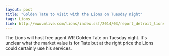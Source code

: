 ```yaml
---
layout: post
title: "Golden Tate to visit with the Lions on Tuesday night"
tags: Lions
link: http://www.mlive.com/lions/index.ssf/2014/03/report_detroit_lions_will_host.html
---
```


The Lions will host free agent WR Golden Tate on Tuesday night.  It's unclear what the market value is for Tate but at the right price the Lions could certainly use his services.
